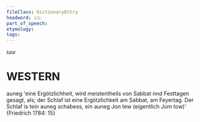 ```yaml
---
fileClass: DictionaryEntry
headword: עונג
part_of_speech: 
etymology: 
tags: 
---
```

עונג

WESTERN
========

auneg 'eine Ergötzlichheit, wird meistentheils von Sabbat nnd Festtagen gesagt, als; der
Schlaf ist eine Ergötzlichkeit am Sabbat, am Feyertag. Der Schlaf is tein auneg schabess, ein auneg Jon tew (eigentlich Jom tow)' {Friedrich 1784: 15}